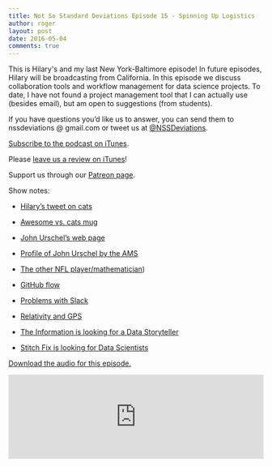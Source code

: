 ```yaml
---
title: Not So Standard Deviations Episode 15 - Spinning Up Logistics
author: roger
layout: post
date: 2016-05-04
comments: true
---
```


This is Hilary's and my last New York-Baltimore episode! In future
episodes, Hilary will be broadcasting from California. In this episode
we discuss collaboration tools and workflow management for data
science projects. To date, I have not found a project management tool
that I can actually use (besides email), but am open to suggestions
(from students).

If you have questions you’d like us to answer, you can send them to
nssdeviations @ gmail.com or tweet us at [@NSSDeviations](https://twitter.com/nssdeviations).

[Subscribe to the podcast on iTunes](https://itunes.apple.com/us/podcast/not-so-standard-deviations/id1040614570).

Please [leave us a review on iTunes](https://itunes.apple.com/us/podcast/not-so-standard-deviations/id1040614570)!

Support us through our [Patreon page](https://www.patreon.com/NSSDeviations?ty=h).

Show notes:

* [Hilary’s tweet on cats](http://twitter.com/hspter/status/725411087110299649)

* [Awesome vs. cats mug](http://www.etsy.com/listing/185113916/…mug-coffee-cup-tea)

* [John Urschel’s web page](http://math.mit.edu/~urschel/)

* [Profile of John Urschel by the AMS](http://www.ams.org/publications/journa…1602/rnoti-p148.pdf)

* [The other NFL player/mathematician](http://en.wikipedia.org/wiki/Frank_Ryan_…merican_football))

* [GitHub flow](http://guides.github.com/introduction/flow/)

* [Problems with Slack](http://www.theinformation.com/articles/why-…a-product-fix)

* [Relativity and GPS](http://www.astronomy.ohio-state.edu/~pogge/Ast…5/gps.html)

* [The Information is looking for a Data Storyteller](http://www.theinformation.com/become-a-data…e-information)

* [Stitch Fix is looking for Data Scientists](http://www.stitchfix.com/careers?gh_jid=1…46?gh_jid=169746)

<a href="https://soundcloud.com/nssd-podcast/nssd-episode-15-spinning-up-logistics">Download the audio for this episode.</a>

<iframe width="100%" height="166" scrolling="no" frameborder="no" src="https://w.soundcloud.com/player/?url=https%3A//api.soundcloud.com/tracks/261374684&amp;color=ff5500&amp;auto_play=false&amp;hide_related=false&amp;show_comments=true&amp;show_user=true&amp;show_reposts=false"></iframe>
